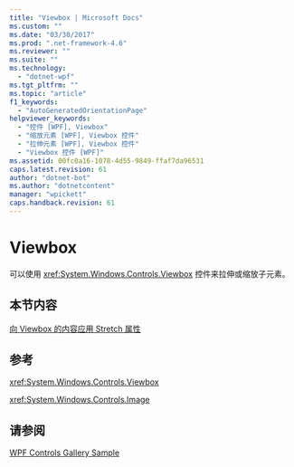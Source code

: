 ```yaml
---
title: "Viewbox | Microsoft Docs"
ms.custom: ""
ms.date: "03/30/2017"
ms.prod: ".net-framework-4.6"
ms.reviewer: ""
ms.suite: ""
ms.technology: 
  - "dotnet-wpf"
ms.tgt_pltfrm: ""
ms.topic: "article"
f1_keywords: 
  - "AutoGeneratedOrientationPage"
helpviewer_keywords: 
  - "控件 [WPF], Viewbox"
  - "缩放元素 [WPF], Viewbox 控件"
  - "拉伸元素 [WPF], Viewbox 控件"
  - "Viewbox 控件 [WPF]"
ms.assetid: 00fc0a16-1078-4d55-9849-ffaf7da96531
caps.latest.revision: 61
author: "dotnet-bot"
ms.author: "dotnetcontent"
manager: "wpickett"
caps.handback.revision: 61
---
```

# Viewbox
可以使用 <xref:System.Windows.Controls.Viewbox> 控件来拉伸或缩放子元素。  
  
## 本节内容  
 [向 Viewbox 的内容应用 Stretch 属性](../../../../docs/framework/wpf/controls/how-to-apply-stretch-properties-to-the-contents-of-a-viewbox.md)  
  
## 参考  
 <xref:System.Windows.Controls.Viewbox>  
  
 <xref:System.Windows.Controls.Image>  
  
## 请参阅  
 [WPF Controls Gallery Sample](http://go.microsoft.com/fwlink/?LinkID=160053)